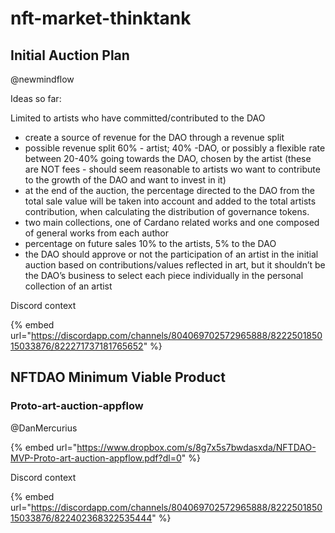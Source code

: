 # nft-market-thinktank

## Initial Auction Plan

@newmindflow

Ideas so far:

Limited to artists who have committed/contributed to the DAO

* create a source of revenue for the DAO through a revenue split
* possible revenue split 60% - artist; 40% -DAO, or possibly a flexible rate between 20-40% going towards the DAO, chosen by the artist (these are NOT fees - should seem reasonable to artists wo want to contribute to the growth of the DAO and want to invest in it)
* at the end of the auction, the percentage directed to the DAO from the total sale value will be taken into account and added to the total artists contribution, when calculating the distribution of governance tokens.
* two main collections, one of Cardano related works and one composed of general works from each author
* percentage on future sales 10% to the artists, 5% to the DAO
* the DAO should approve or not the participation of an artist in the initial auction based on contributions/values reflected in art, but it shouldn’t be the DAO’s business to select each piece individually in the personal collection of an artist
 
Discord context

{% embed url="https://discordapp.com/channels/804069702572965888/822250185015033876/822271737181765652" %}



## NFTDAO Minimum Viable Product 

### Proto-art-auction-appflow

@DanMercurius

{% embed url="https://www.dropbox.com/s/8g7x5s7bwdasxda/NFTDAO-MVP-Proto-art-auction-appflow.pdf?dl=0" %}

Discord context

{% embed url="https://discordapp.com/channels/804069702572965888/822250185015033876/822402368322535444" %}





